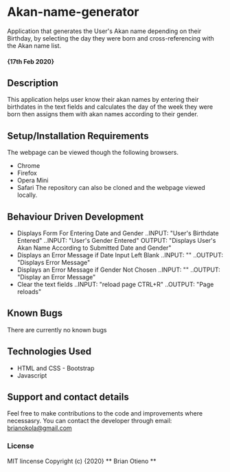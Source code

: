 # Akan-name-generator
Application that generates the User's Akan name depending on their Birthday, by selecting the day they were born and cross-referencing with the Akan name list.
#### {17th Feb 2020}

## Description
This application helps user know their akan names by entering their birthdates in the text fields and calculates the day of the week they were born then assigns them with akan names according to their gender.
## Setup/Installation Requirements
The webpage can be viewed though the following browsers.
* Chrome
* Firefox
* Opera Mini
* Safari
The repository can also be cloned and the webpage viewed locally.
## Behaviour Driven Development
* Displays Form For Entering Date and Gender
	..INPUT: "User's Birthdate Entered"
	..INPUT: "User's Gender Entered"
	OUTPUT: "Displays User's Akan Name According to Submitted Date and Gender"
* Displays an Error Message if Date Input Left Blank
	..INPUT: ""
	..OUTPUT: "Displays Error Message"
* Displays an Error Message if Gender Not Chosen
	..INPUT: ""
	..OUTPUT: "Display an Error Message"
* Clear the text fields
	..INPUT: "reload page CTRL+R"
	..OUTPUT: "Page reloads"
## Known Bugs
There are currently no known bugs
## Technologies Used
* HTML and CSS - Bootstrap
* Javascript
## Support and contact details
Feel free to make contributions to the code and improvements where necessasry.
You can contact the developer through email: brianokola@gmail.com
### License

MIT lincense Copyright (c) {2020} ** Brian Otieno **
